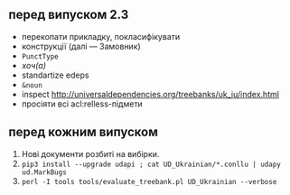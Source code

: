## перед випуском 2.3
- перекопати прикладку, покласифікувати
- конструкції (далі — Замовник)
- `PunctType`
- _хоч(а)_
- standartize edeps
- `&noun`
- inspect http://universaldependencies.org/treebanks/uk_iu/index.html
- просіяти всі acl:relless-підмети


## перед кожним випуском
1. Нові документи розбиті на вибірки.
1. `pip3 install --upgrade udapi ; cat UD_Ukrainian/*.conllu | udapy ud.MarkBugs`
1. `perl -I tools tools/evaluate_treebank.pl UD_Ukrainian --verbose`
